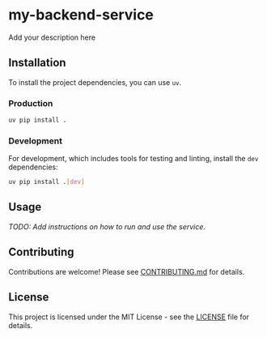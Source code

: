 # my-backend-service

Add your description here

## Installation

To install the project dependencies, you can use `uv`.

### Production

```bash
uv pip install .
```

### Development

For development, which includes tools for testing and linting, install the `dev` dependencies:

```bash
uv pip install .[dev]
```

## Usage

*TODO: Add instructions on how to run and use the service.*

## Contributing

Contributions are welcome! Please see [CONTRIBUTING.md](CONTRIBUTING.md) for details.

## License

This project is licensed under the MIT License - see the [LICENSE](LICENSE) file for details.
